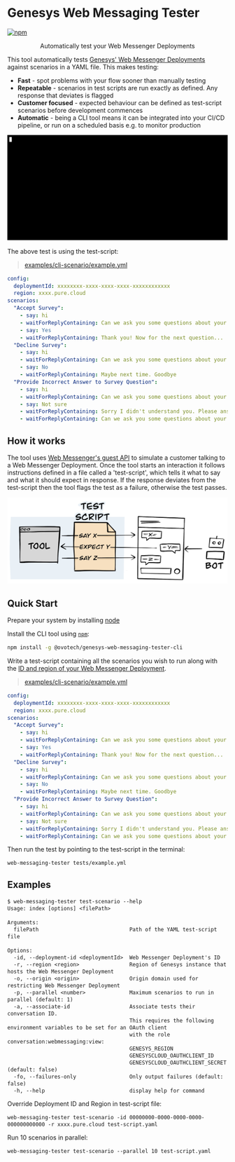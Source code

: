 # Genesys Web Messaging Tester

[![npm](https://img.shields.io/npm/v/@ovotech/genesys-web-messaging-tester-cli)](https://www.npmjs.com/package/@ovotech/genesys-web-messaging-tester-cli)

<p align="center">
Automatically test your Web Messenger Deployments
</p>

This tool automatically
tests [Genesys' Web Messenger Deployments](https://help.mypurecloud.com/articles/web-messaging-overview/)
against scenarios in a YAML file. This makes testing:

* **Fast** - spot problems with your flow sooner than manually testing
* **Repeatable** - scenarios in test scripts are run exactly as defined. Any response that deviates is flagged
* **Customer focused** - expected behaviour can be defined as test-script scenarios before development commences
* **Automatic** - being a CLI tool means it can be integrated into your CI/CD pipeline, or run on a scheduled basis e.g.
  to monitor production

![Demo of tool executing two scenarios that pass](https://github.com/ovotech/genesys-web-messaging-tester/blob/main/docs/assets/cli/demo.gif?raw=true)

The above test is using the test-script:

> [examples/cli-scenario/example.yml](https://github.com/ovotech/genesys-web-messaging-tester/tree/main/examples/cli-scenario/example.yml)

```yaml
config:
  deploymentId: xxxxxxxx-xxxx-xxxx-xxxx-xxxxxxxxxxxx
  region: xxxx.pure.cloud
scenarios:
  "Accept Survey":
    - say: hi
    - waitForReplyContaining: Can we ask you some questions about your experience today?
    - say: Yes
    - waitForReplyContaining: Thank you! Now for the next question...
  "Decline Survey":
    - say: hi
    - waitForReplyContaining: Can we ask you some questions about your experience today?
    - say: No
    - waitForReplyContaining: Maybe next time. Goodbye
  "Provide Incorrect Answer to Survey Question":
    - say: hi
    - waitForReplyContaining: Can we ask you some questions about your experience today?
    - say: Not sure
    - waitForReplyContaining: Sorry I didn't understand you. Please answer with either 'yes' or 'no'
    - waitForReplyContaining: Can we ask you some questions about your experience today?
```

## How it works

The tool uses [Web Messenger's guest API](https://developer.genesys.cloud/api/digital/webmessaging/websocketapi) to
simulate a customer talking to a Web Messenger Deployment. Once the tool starts an interaction it follows instructions
defined in a file called a 'test-script', which tells it what to say and what it should expect in response. If the
response deviates from the test-script then the tool flags the test as a failure, otherwise the test passes.

![Tool using test-script file to test Web Messenger Deployment](https://github.com/ovotech/genesys-web-messaging-tester/blob/main/docs/assets/cli/overview.png?raw=true)

## Quick Start

Prepare your system by installing [node](https://nodejs.org/en/download/)

Install the CLI tool using [`npm`](https://www.npmjs.com/package/@ovotech/genesys-web-messaging-tester-cli):

```bash
npm install -g @ovotech/genesys-web-messaging-tester-cli
```

Write a test-script containing all the scenarios you wish to run along with
the [ID and region of your Web Messenger Deployment](https://help.mypurecloud.com/articles/deploy-messenger/).

> [examples/cli-scenario/example.yml](https://github.com/ovotech/genesys-web-messaging-tester/tree/main/examples/cli-scenario/example.yml)

```yaml
config:
  deploymentId: xxxxxxxx-xxxx-xxxx-xxxx-xxxxxxxxxxxx
  region: xxxx.pure.cloud
scenarios:
  "Accept Survey":
    - say: hi
    - waitForReplyContaining: Can we ask you some questions about your experience today?
    - say: Yes
    - waitForReplyContaining: Thank you! Now for the next question...
  "Decline Survey":
    - say: hi
    - waitForReplyContaining: Can we ask you some questions about your experience today?
    - say: No
    - waitForReplyContaining: Maybe next time. Goodbye
  "Provide Incorrect Answer to Survey Question":
    - say: hi
    - waitForReplyContaining: Can we ask you some questions about your experience today?
    - say: Not sure
    - waitForReplyContaining: Sorry I didn't understand you. Please answer with either 'yes' or 'no'
    - waitForReplyContaining: Can we ask you some questions about your experience today?
```

Then run the test by pointing to the test-script in the terminal:

```shell
web-messaging-tester tests/example.yml
```

## Examples

```
$ web-messaging-tester test-scenario --help
Usage: index [options] <filePath>

Arguments:
  filePath                             Path of the YAML test-script file

Options:
  -id, --deployment-id <deploymentId>  Web Messenger Deployment's ID
  -r, --region <region>                Region of Genesys instance that hosts the Web Messenger Deployment
  -o, --origin <origin>                Origin domain used for restricting Web Messenger Deployment
  -p, --parallel <number>              Maximum scenarios to run in parallel (default: 1)
  -a, --associate-id                   Associate tests their conversation ID.
                                       This requires the following environment variables to be set for an OAuth client
                                       with the role conversation:webmessaging:view:
                                       GENESYS_REGION
                                       GENESYSCLOUD_OAUTHCLIENT_ID
                                       GENESYSCLOUD_OAUTHCLIENT_SECRET (default: false)
  -fo, --failures-only                 Only output failures (default: false)
  -h, --help                           display help for command
```

Override Deployment ID and Region in test-script file:

```shell
web-messaging-tester test-scenario -id 00000000-0000-0000-0000-000000000000 -r xxxx.pure.cloud test-script.yaml
```

Run 10 scenarios in parallel:

```shell
web-messaging-tester test-scenario --parallel 10 test-script.yaml
```
